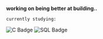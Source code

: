 **working on being better at building..**


`currently studying:`

![C Badge](https://img.shields.io/badge/ASCII-Language-informational?style=flat&logo=c&logoColor=white&color=0C356A) ![SQL Badge](https://img.shields.io/badge/PostgreSQL-DB-informational?style=flat&logo=postgresql&logoColor=white&color=0C356A)


<!---
caldotdev/caldotdev is a ✨ special ✨ repository because its `README.md` (this file) appears on your GitHub profile.
You can click the Preview link to take a look at your changes.
--->
